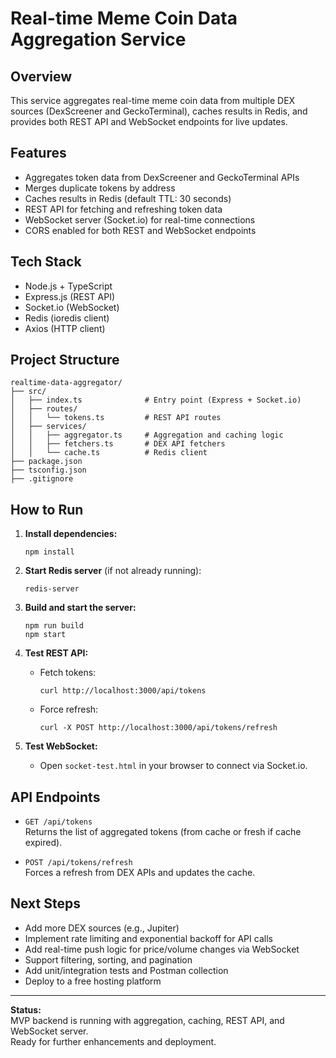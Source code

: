 # Real-time Meme Coin Data Aggregation Service

## Overview

This service aggregates real-time meme coin data from multiple DEX sources (DexScreener and GeckoTerminal), caches results in Redis, and provides both REST API and WebSocket endpoints for live updates.

## Features

- Aggregates token data from DexScreener and GeckoTerminal APIs
- Merges duplicate tokens by address
- Caches results in Redis (default TTL: 30 seconds)
- REST API for fetching and refreshing token data
- WebSocket server (Socket.io) for real-time connections
- CORS enabled for both REST and WebSocket endpoints

## Tech Stack

- Node.js + TypeScript
- Express.js (REST API)
- Socket.io (WebSocket)
- Redis (ioredis client)
- Axios (HTTP client)

## Project Structure

```
realtime-data-aggregator/
├── src/
│   ├── index.ts              # Entry point (Express + Socket.io)
│   ├── routes/
│   │   └── tokens.ts         # REST API routes
│   ├── services/
│   │   ├── aggregator.ts     # Aggregation and caching logic
│   │   ├── fetchers.ts       # DEX API fetchers
│   │   └── cache.ts          # Redis client
├── package.json
├── tsconfig.json
├── .gitignore
```

## How to Run

1. **Install dependencies:**
   ```
   npm install
   ```

2. **Start Redis server** (if not already running):
   ```
   redis-server
   ```

3. **Build and start the server:**
   ```
   npm run build
   npm start
   ```

4. **Test REST API:**
   - Fetch tokens:
     ```
     curl http://localhost:3000/api/tokens
     ```
   - Force refresh:
     ```
     curl -X POST http://localhost:3000/api/tokens/refresh
     ```

5. **Test WebSocket:**
   - Open `socket-test.html` in your browser to connect via Socket.io.

## API Endpoints

- `GET /api/tokens`  
  Returns the list of aggregated tokens (from cache or fresh if cache expired).

- `POST /api/tokens/refresh`  
  Forces a refresh from DEX APIs and updates the cache.

## Next Steps

- Add more DEX sources (e.g., Jupiter)
- Implement rate limiting and exponential backoff for API calls
- Add real-time push logic for price/volume changes via WebSocket
- Support filtering, sorting, and pagination
- Add unit/integration tests and Postman collection
- Deploy to a free hosting platform

---

**Status:**  
MVP backend is running with aggregation, caching, REST API, and WebSocket server.  
Ready for further enhancements and deployment.